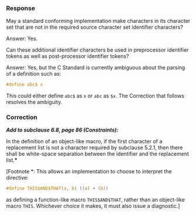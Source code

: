 ### Response

May a standard conforming implementation make characters in its character set
that are not in the required source character set identifier characters?

Answer: Yes.

Can these additional identifier characters be used in preprocessor identifier
tokens as well as post-processor identifier tokens?

Answer: Yes, but the C Standard is currently ambiguous about the parsing of a
definition such as:

```c
#define abc$ x
```

This could either define `abc$` as `x` or `abc` as `$x`. The Correction that
follows resolves the ambiguity.

### Correction

***Add to subclause 6.8, page 86 (Constraints):***

In the definition of an object-like macro, if the first character of a
replacement list is not a character required by subclause 5.2.1, then there
shall be white-space separation between the identifier and the replacement
list.**\***

\[Footnote \*: This allows an implementation to choose to interpret the
directive:

```c
#define THIS$AND$THAT(a, b) ((a) + (b))
```

as defining a function-like macro `THIS$AND$THAT`, rather than an object-like
macro `THIS`. Whichever choice it makes, it must also issue a diagnostic.\]
